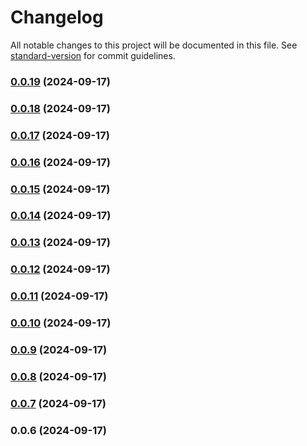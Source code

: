 # Changelog

All notable changes to this project will be documented in this file. See [standard-version](https://github.com/conventional-changelog/standard-version) for commit guidelines.

### [0.0.19](https://github.com/gravypower/zli/compare/v0.0.18...v0.0.19) (2024-09-17)

### [0.0.18](https://github.com/gravypower/zli/compare/v0.0.17...v0.0.18) (2024-09-17)

### [0.0.17](https://github.com/gravypower/zli/compare/v0.0.16...v0.0.17) (2024-09-17)

### [0.0.16](https://github.com/gravypower/zli/compare/v0.0.15...v0.0.16) (2024-09-17)

### [0.0.15](https://github.com/gravypower/zli/compare/v0.0.14...v0.0.15) (2024-09-17)

### [0.0.14](https://github.com/gravypower/zli/compare/v0.0.13...v0.0.14) (2024-09-17)

### [0.0.13](https://github.com/gravypower/zli/compare/v0.0.12...v0.0.13) (2024-09-17)

### [0.0.12](https://github.com/gravypower/zli/compare/v0.0.11...v0.0.12) (2024-09-17)

### [0.0.11](https://github.com/gravypower/zli/compare/v0.0.10...v0.0.11) (2024-09-17)

### [0.0.10](https://github.com/gravypower/zli/compare/v0.0.9...v0.0.10) (2024-09-17)

### [0.0.9](https://github.com/gravypower/zli/compare/v0.0.8...v0.0.9) (2024-09-17)

### [0.0.8](https://github.com/gravypower/zli/compare/v0.0.7...v0.0.8) (2024-09-17)

### [0.0.7](https://github.com/gravypower/zli/compare/v0.0.6...v0.0.7) (2024-09-17)

### 0.0.6 (2024-09-17)
